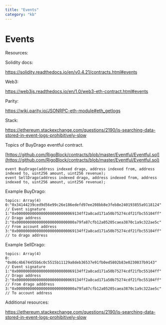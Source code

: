 ```yaml
---
title: "Events"
category: "kb"
---
```


# Events

Resources:

Solidity docs:

https://solidity.readthedocs.io/en/v0.4.21/contracts.html#events

Web3:

https://web3js.readthedocs.io/en/1.0/web3-eth-contract.html#events

Parity:

https://wiki.parity.io/JSONRPC-eth-module#eth_getlogs

Stack:

https://ethereum.stackexchange.com/questions/2190/is-searching-data-stored-in-event-logs-prohibitively-slow


Topics of BuyDrago eventful contract.  

[https://github.com/RigoBlock/contracts/blob/master/Eventful/Eventful.sol](https://github.com/RigoBlock/contracts/blob/master/Eventful/Eventful.sol)

    event BuyDrago(address indexed drago, address indexed from, address indexed to, uint256 amount, uint256 revenue);  
    event SellDrago(address indexed drago, address indexed from, address indexed to, uint256 amount, uint256 revenue);


Example BuyDrago:

    topics: Array(4)
    0:"0x34144239ced9d56e99c26e186edefd97ee208bb8e3feb8e240193855a9118124" // Event signature
    1:"0x00000000000000000000000069134ff2a8cad171a50b75274cdf21fbc55104ff" // Drago address
    2:"0x00000000000000000000000000a79fa87cfb12a05205caea3870c1a9c322ae5c" // From account address
    3:"0x00000000000000000000000069134ff2a8cad171a50b75274cdf21fbc55104ff" // to drago address

Example SellDrago:

	topics: Array(4)
	0: "0x06c4b674455b6c0c5515b11129a8deb36537e91fb0ed5802b83e0230037b9143" // Event signature
	1:"0x00000000000000000000000069134ff2a8cad171a50b75274cdf21fbc55104ff" // Drago address
	2:"0x00000000000000000000000069134ff2a8cad171a50b75274cdf21fbc55104ff" // From drago adddress
	3:"0x00000000000000000000000000a79fa87cfb12a05205caea3870c1a9c322ae5c" // To account address

Additional resources:

https://ethereum.stackexchange.com/questions/2190/is-searching-data-stored-in-event-logs-prohibitively-slow

